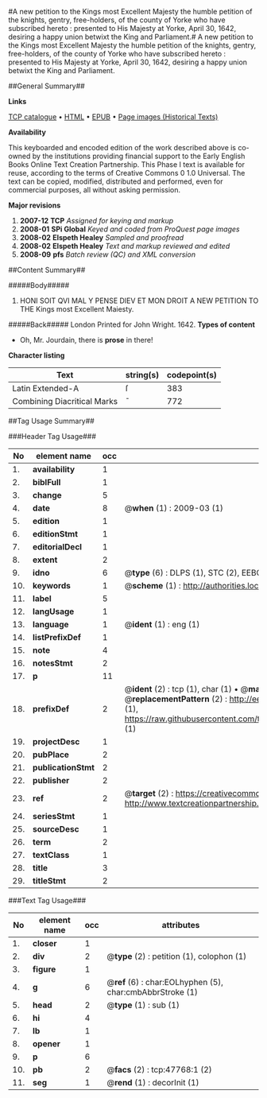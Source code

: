 #A new petition to the Kings most Excellent Majesty the humble petition of the knights, gentry, free-holders, of the county of Yorke who have subscribed hereto : presented to His Majesty at Yorke, April 30, 1642, desiring a happy union betwixt the King and Parliament.#
A new petition to the Kings most Excellent Majesty the humble petition of the knights, gentry, free-holders, of the county of Yorke who have subscribed hereto : presented to His Majesty at Yorke, April 30, 1642, desiring a happy union betwixt the King and Parliament.

##General Summary##

**Links**

[TCP catalogue](http://www.ota.ox.ac.uk/tcp/)  • 
[HTML](http://tei.it.ox.ac.uk/tcp/Texts-HTML/free/A52/A52952.html)  • 
[EPUB](http://tei.it.ox.ac.uk/tcp/Texts-EPUB/free/A52/A52952.epub) • 
[Page images (Historical Texts)](https://data.historicaltexts.jisc.ac.uk/view?pubId=eebo-11466958e&pageId=eebo-11466958e-47768-1)

**Availability**

This keyboarded and encoded edition of the
	       work described above is co-owned by the institutions
	       providing financial support to the Early English Books
	       Online Text Creation Partnership. This Phase I text is
	       available for reuse, according to the terms of Creative
	       Commons 0 1.0 Universal. The text can be copied,
	       modified, distributed and performed, even for
	       commercial purposes, all without asking permission.

**Major revisions**

1. __2007-12__ __TCP__ *Assigned for keying and markup*
1. __2008-01__ __SPi Global__ *Keyed and coded from ProQuest page images*
1. __2008-02__ __Elspeth Healey__ *Sampled and proofread*
1. __2008-02__ __Elspeth Healey__ *Text and markup reviewed and edited*
1. __2008-09__ __pfs__ *Batch review (QC) and XML conversion*

##Content Summary##

#####Body#####

1. HONI SOIT QVI MAL Y PENSE
DIEV ET MON DROIT
A NEW PETITION TO THE Kings most Excellent Maiesty.

#####Back#####
London Printed for John Wright. 1642.
**Types of content**

  * Oh, Mr. Jourdain, there is **prose** in there!

**Character listing**


|Text|string(s)|codepoint(s)|
|---|---|---|
|Latin Extended-A|ſ|383|
|Combining             Diacritical Marks|̄|772|

##Tag Usage Summary##

###Header Tag Usage###

|No|element name|occ|attributes|
|---|---|---|---|
|1.|__availability__|1||
|2.|__biblFull__|1||
|3.|__change__|5||
|4.|__date__|8| @__when__ (1) : 2009-03 (1)|
|5.|__edition__|1||
|6.|__editionStmt__|1||
|7.|__editorialDecl__|1||
|8.|__extent__|2||
|9.|__idno__|6| @__type__ (6) : DLPS (1), STC (2), EEBO-CITATION (1), OCLC (1), VID (1)|
|10.|__keywords__|1| @__scheme__ (1) : http://authorities.loc.gov/ (1)|
|11.|__label__|5||
|12.|__langUsage__|1||
|13.|__language__|1| @__ident__ (1) : eng (1)|
|14.|__listPrefixDef__|1||
|15.|__note__|4||
|16.|__notesStmt__|2||
|17.|__p__|11||
|18.|__prefixDef__|2| @__ident__ (2) : tcp (1), char (1)  •  @__matchPattern__ (2) : ([0-9\-]+):([0-9IVX]+) (1), (.+) (1)  •  @__replacementPattern__ (2) : http://eebo.chadwyck.com/downloadtiff?vid=$1&page=$2 (1), https://raw.githubusercontent.com/textcreationpartnership/Texts/master/tcpchars.xml#$1 (1)|
|19.|__projectDesc__|1||
|20.|__pubPlace__|2||
|21.|__publicationStmt__|2||
|22.|__publisher__|2||
|23.|__ref__|2| @__target__ (2) : https://creativecommons.org/publicdomain/zero/1.0/ (1), http://www.textcreationpartnership.org/docs/. (1)|
|24.|__seriesStmt__|1||
|25.|__sourceDesc__|1||
|26.|__term__|2||
|27.|__textClass__|1||
|28.|__title__|3||
|29.|__titleStmt__|2||


###Text Tag Usage###

|No|element name|occ|attributes|
|---|---|---|---|
|1.|__closer__|1||
|2.|__div__|2| @__type__ (2) : petition (1), colophon (1)|
|3.|__figure__|1||
|4.|__g__|6| @__ref__ (6) : char:EOLhyphen (5), char:cmbAbbrStroke (1)|
|5.|__head__|2| @__type__ (1) : sub (1)|
|6.|__hi__|4||
|7.|__lb__|1||
|8.|__opener__|1||
|9.|__p__|6||
|10.|__pb__|2| @__facs__ (2) : tcp:47768:1 (2)|
|11.|__seg__|1| @__rend__ (1) : decorInit (1)|
